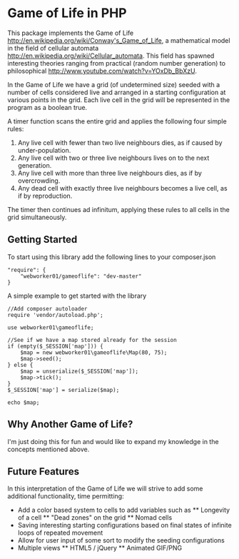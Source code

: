 Game of Life in PHP
===================

This package implements the Game of Life <http://en.wikipedia.org/wiki/Conway's_Game_of_Life>, a mathematical model in the field of cellular automata <http://en.wikipedia.org/wiki/Cellular_automata>.  This field has spawned interesting theories ranging from practical (random number generation) to philosophical <http://www.youtube.com/watch?v=YOxDb_BbXzU>.

In the Game of Life we have a grid (of undetermined size) seeded with a number of cells considered live and arranged in a starting configuration at various points in the grid.  Each live cell in the grid will be represented in the program as a boolean true.

A timer function scans the entire grid and applies the following four simple rules:

1. Any live cell with fewer than two live neighbours dies, as if caused by under-population.
2. Any live cell with two or three live neighbours lives on to the next generation.
3. Any live cell with more than three live neighbours dies, as if by overcrowding.
4. Any dead cell with exactly three live neighbours becomes a live cell, as if by reproduction.

The timer then continues ad infinitum, applying these rules to all cells in the grid simultaneously.

Getting Started
---------------

To start using this library add the following lines to your composer.json

    "require": {
        "webworker01/gameoflife": "dev-master"
    }

A simple example to get started with the library

    //Add composer autoloader
    require 'vendor/autoload.php';

    use webworker01\gameoflife;

    //See if we have a map stored already for the session
    if (empty($_SESSION['map'])) {
        $map = new webworker01\gameoflife\Map(80, 75);
        $map->seed();
    } else {
        $map = unserialize($_SESSION['map']);
        $map->tick();
    }
    $_SESSION['map'] = serialize($map);

    echo $map;

Why Another Game of Life?
-------------------------

I'm just doing this for fun and would like to expand my knowledge in the concepts mentioned above.

Future Features
---------------

In this interpretation of the Game of Life we will strive to add some additional functionality, time permitting:

* Add a color based system to cells to add variables such as 
** Longevity of a cell
** "Dead zones" on the grid
** Nomad cells
* Saving interesting starting configurations based on final states of infinite loops of repeated movement
* Allow for user input of some sort to modify the seeding configurations
* Multiple views
** HTML5 / jQuery
** Animated GIF/PNG
